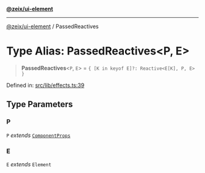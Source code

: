 [**@zeix/ui-element**](../README.md)

***

[@zeix/ui-element](../globals.md) / PassedReactives

# Type Alias: PassedReactives\<P, E\>

> **PassedReactives**\<`P`, `E`\> = `{ [K in keyof E]?: Reactive<E[K], P, E> }`

Defined in: [src/lib/effects.ts:39](https://github.com/zeixcom/ui-element/blob/dca68975dbf6990768dc34ee0f32fba5091cee2d/src/lib/effects.ts#L39)

## Type Parameters

### P

`P` *extends* [`ComponentProps`](ComponentProps.md)

### E

`E` *extends* `Element`
